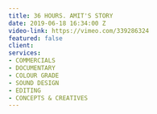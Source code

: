 ```yaml
---
title: 36 HOURS. AMIT'S STORY
date: 2019-06-18 16:34:00 Z
video-link: https://vimeo.com/339286324
featured: false
client: 
services:
- COMMERCIALS
- DOCUMENTARY
- COLOUR GRADE
- SOUND DESIGN
- EDITING
- CONCEPTS & CREATIVES
---
```


